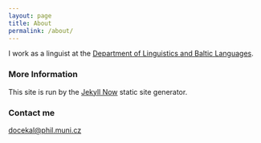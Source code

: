 ```yaml
---
layout: page
title: About
permalink: /about/
---
```


I work as a linguist at the [Department of Linguistics and Baltic Languages](http://www.phil.muni.cz/jazyk/).

### More Information

This site is run by the [Jekyll Now](https://github.com/barryclark/jekyll-now) static site generator.

### Contact me

[docekal@phil.muni.cz](mailto:docekal@phil.muni.cz)

